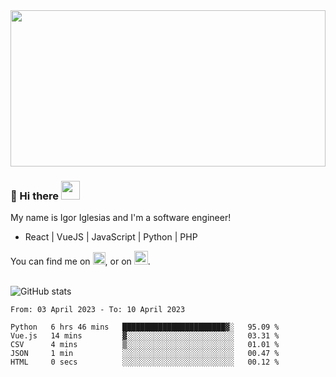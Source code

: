 <img src="https://c.tenor.com/KjVxfRrrncUAAAAd/matrix.gif" width="100%" height="250px">

### 🔭 Hi there <img src="https://raw.githubusercontent.com/MartinHeinz/MartinHeinz/master/wave.gif" width="30px">


My name is Igor Iglesias and I'm a software engineer!
<br>

<ul>
  <li> React | VueJS | JavaScript | Python | PHP </li>
</ul>
You can find me on <a href="https://twitter.com/IgorIglesias5"><img src="https://i.imgur.com/JLLlB5S.png" width="20px"></a>, or on <a href="https://www.linkedin.com/in/igor-iglesias-62478428/"><img src="https://i.imgur.com/PXyIkWx.png" width="22px"></a>.

<br>
<br>

![GitHub stats](https://github-readme-stats.vercel.app/api?username=igoiglesias&show_icons=true&count_private=true&theme=chartreuse-dark&hide_title=true)

<!--START_SECTION:waka-->

```text
From: 03 April 2023 - To: 10 April 2023

Python   6 hrs 46 mins   ███████████████████████▓░   95.09 %
Vue.js   14 mins         ▓░░░░░░░░░░░░░░░░░░░░░░░░   03.31 %
CSV      4 mins          ▒░░░░░░░░░░░░░░░░░░░░░░░░   01.01 %
JSON     1 min           ░░░░░░░░░░░░░░░░░░░░░░░░░   00.47 %
HTML     0 secs          ░░░░░░░░░░░░░░░░░░░░░░░░░   00.12 %
```

<!--END_SECTION:waka-->
